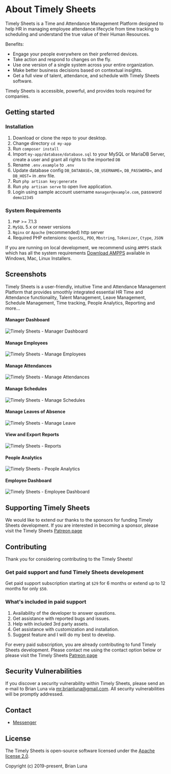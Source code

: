 # About Timely Sheets

Timely Sheets is a Time and Attendance Management Platform designed to help HR in managing employee attendance lifecycle from time tracking to scheduling and understand the true value of their Human Resources.

Benefits:

- Engage your people everywhere on their preferred devices.
- Take action and respond to changes on the fly.
- Use one version of a single system across your entire organization.
- Make better business decisions based on contextual insights.
- Get a full view of talent, attendance, and schedule with Timely Sheets software.


Timely Sheets is accessible, powerful, and provides tools required for companies.

## Getting started

### Installation

1. Download or clone the repo to your desktop.
2. Change directory `cd my-app`
3. Run `composer install`
4. Import `my-app/database/database.sql` to your MySQL or MariaDB Server, create a user and grant all rights to the imported `DB`
5. Rename `.env.example` to `.env`
6. Update database config `DB_DATABASE=`, `DB_USERNAME=`, `DB_PASSWORD=`, and `DB_HOST=` in .env file.
7. Run `php artisan key:generate`
8. Run `php artisan serve` to open live application.
9. Login using sample account username `manager@example.com`, password `demo12345`

### System Requirements

1. `PHP` >= 7.1.3
2. `MySQL` 5.x or newer versions
3. `Nginx` or `Apache` (recommended) http server
4. Required PHP extensions: `OpenSSL`, `PDO`, `Mbstring`, `Tokenizer`, `Ctype`, `JSON`

If you are running on local development, we recommend using `AMPPS` stack which has all the system requirements [Download AMPPS](https://www.ampps.com/downloads) available in Windows, Mac, Linux Installers.

## Screenshots

Timely Sheets is a user-friendly, intuitive Time and Attendance Management Platform that provides smoothly integrated essential HR Time and Attendance functionality, Talent Management, Leave Management, Schedule Management, Time tracking, People Analytics, Reporting and more... 

#### Manager Dashboard
![Timely Sheets - Manager Dashboard](https://i.postimg.cc/B6wjx5pR/manager-dashboard.png)

#### Manage Employees
![Timely Sheets - Manage Employees](https://i.postimg.cc/MT4Gc6KS/manager-employees.png)

#### Manage Attendances
![Timely Sheets - Manage Attendances](https://i.postimg.cc/VNKB5Vr8/manager-attendance.png)

#### Manage Schedules
![Timely Sheets - Manage Schedules](https://i.postimg.cc/HkcVbvhm/manager-schedules.png)

#### Manage Leaves of Absence
![Timely Sheets - Manage Leave](https://i.postimg.cc/WpF6bSsB/manager-leaves.png)

#### View and Export Reports
![Timely Sheets - Reports](https://i.postimg.cc/sx7hP6X1/manager-reports.png)

#### People Analytics
![Timely Sheets - People Analytics](https://i.postimg.cc/s2bxnYbW/manager-reports-organization-profile.png)

#### Employee Dashboard
![Timely Sheets - Employee Dashboard](https://i.postimg.cc/8PT5nPXZ/employee-my-dashboard.png)


## Supporting Timely Sheets

We would like to extend our thanks to the sponsors for funding Timely Sheets development. If you are interested in becoming a sponsor, please visit the Timely Sheets [Patreon page](https://patreon.com/brianluna)

## Contributing

Thank you for considering contributing to the Timely Sheets!

### Get paid support and fund Timely Sheets development

Get paid support subscription starting at `$29` for 6 months or extend up to 12 months for only `$50`.

### What's included in paid support

1. Availability of the developer to answer questions.
2. Get assistance with reported bugs and issues.
3. Help with included 3rd party assets.
4. Get assistance with customization and installation.
5. Suggest feature and I will do my best to develop.

For every paid subscription, you are already contributing to fund Timely Sheets development. Please contact me using the contact option below or please visit the Timely Sheets [Patreon page](https://patreon.com/brianluna)

## Security Vulnerabilities

If you discover a security vulnerability within Timely Sheets, please send an e-mail to Brian Luna via [mr.brianluna@gmail.com](mailto:mr.brianluna@gmail.com). All security vulnerabilities will be promptly addressed.

## Contact

- [Messenger](https://m.me/brianlunaprogrammer)

## License

The Timely Sheets is open-source software licensed under the [Apache license 2.0](http://www.apache.org/licenses/LICENSE-2.0).

Copyright (c) 2019-present, Brian Luna
